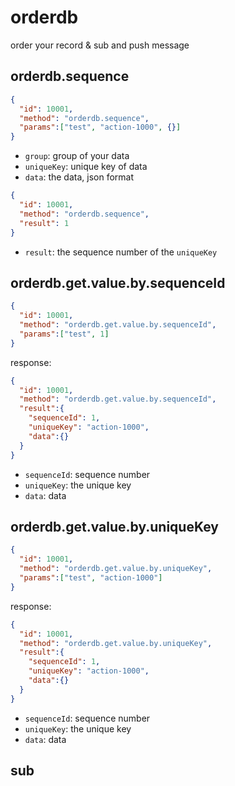 # orderdb

order your record &amp; sub and push message

## orderdb.sequence

```json
{
  "id": 10001,
  "method": "orderdb.sequence",
  "params":["test", "action-1000", {}]
}
```

- `group`: group of your data
- `uniqueKey`: unique key of data
- `data`: the data, json format

```json
{
  "id": 10001,
  "method": "orderdb.sequence",
  "result": 1
}
```

- `result`: the sequence number of the `uniqueKey`

## orderdb.get.value.by.sequenceId

```json
{
  "id": 10001,
  "method": "orderdb.get.value.by.sequenceId",
  "params":["test", 1]
}
```

response:

```json
{
  "id": 10001,
  "method": "orderdb.get.value.by.sequenceId",
  "result":{
    "sequenceId": 1,
    "uniqueKey": "action-1000",
    "data":{}
  }
}
```

- `sequenceId`: sequence number
- `uniqueKey`: the unique key
- `data`: data

## orderdb.get.value.by.uniqueKey

```json
{
  "id": 10001,
  "method": "orderdb.get.value.by.uniqueKey",
  "params":["test", "action-1000"]
}
```

response:

```json
{
  "id": 10001,
  "method": "orderdb.get.value.by.uniqueKey",
  "result":{
    "sequenceId": 1,
    "uniqueKey": "action-1000",
    "data":{}
  }
}
```

- `sequenceId`: sequence number
- `uniqueKey`: the unique key
- `data`: data

## sub